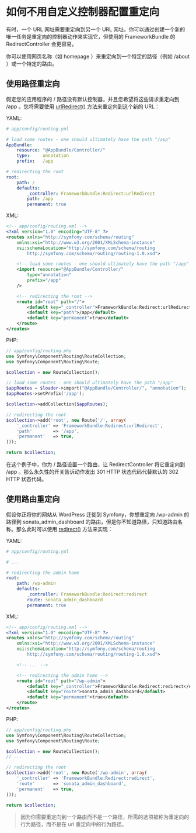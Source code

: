 # 如何不用自定义控制器配置重定向

有时，一个 URL 网址需要重定向到另一个 URL 网址。你可以通过创建一个新的唯一任务是重定向的控制器动作来实现它，但使用的 FrameworkBundle 的 RedirectController 会更容易。  

你可以使用网页名称（如 homepage ）来重定向到一个特定的路径（例如  /about ）或一个特定的路由。  

## 使用路径重定向

假定您的应用程序的 / 路径没有默认控制器，并且您希望将这些请求重定向到 /app 。您将需要使用 [urlRedirect()](http://api.symfony.com/2.7/Symfony/Bundle/FrameworkBundle/Controller/RedirectController.html#urlRedirect()) 方法来重定向到这个新的 URL：  

YAML:

```YAML
# app/config/routing.yml

# load some routes - one should ultimately have the path "/app"
AppBundle:
    resource: "@AppBundle/Controller/"
    type:     annotation
    prefix:   /app

# redirecting the root
root:
    path: /
    defaults:
        _controller: FrameworkBundle:Redirect:urlRedirect
        path: /app
        permanent: true
```

XML:

```XML
<!-- app/config/routing.xml -->
<?xml version="1.0" encoding="UTF-8" ?>
<routes xmlns="http://symfony.com/schema/routing"
    xmlns:xsi="http://www.w3.org/2001/XMLSchema-instance"
    xsi:schemaLocation="http://symfony.com/schema/routing
        http://symfony.com/schema/routing/routing-1.0.xsd">

    <!-- load some routes - one should ultimately have the path "/app" -->
    <import resource="@AppBundle/Controller/"
        type="annotation"
        prefix="/app"
    />

    <!-- redirecting the root -->
    <route id="root" path="/">
        <default key="_controller">FrameworkBundle:Redirect:urlRedirect</default>
        <default key="path">/app</default>
        <default key="permanent">true</default>
    </route>
</routes>
```

PHP:

```PHP
// app/config/routing.php
use Symfony\Component\Routing\RouteCollection;
use Symfony\Component\Routing\Route;

$collection = new RouteCollection();

// load some routes - one should ultimately have the path "/app"
$appRoutes = $loader->import("@AppBundle/Controller/", "annotation");
$appRoutes->setPrefix('/app');

$collection->addCollection($appRoutes);

// redirecting the root
$collection->add('root', new Route('/', array(
    '_controller' => 'FrameworkBundle:Redirect:urlRedirect',
    'path'        => '/app',
    'permanent'   => true,
)));

return $collection;
```  

在这个例子中，你为 / 路径设置一个路由，让 RedirectController 将它重定向到 /app 。那么永久性的开关告诉动作发出 301 HTTP 状态代码代替默认的 302 HTTP 状态代码。

## 使用路由重定向

假设你正将你的网站从 WordPress 迁徙到 Symfony，你想重定向 /wp-admin 的路径到 sonata_admin_dashboard 的路由，但是你不知道路径，只知道路由名称。那么此时可以使用 [redirect()](http://api.symfony.com/2.7/Symfony/Bundle/FrameworkBundle/Controller/RedirectController.html#redirect()) 方法来实现：  

YAML:

```YAML
# app/config/routing.yml

# ...

# redirecting the admin home
root:
    path: /wp-admin
    defaults:
        _controller: FrameworkBundle:Redirect:redirect
        route: sonata_admin_dashboard
        permanent: true
```

XML:

```XML
<!-- app/config/routing.xml -->
<?xml version="1.0" encoding="UTF-8" ?>
<routes xmlns="http://symfony.com/schema/routing"
    xmlns:xsi="http://www.w3.org/2001/XMLSchema-instance"
    xsi:schemaLocation="http://symfony.com/schema/routing
        http://symfony.com/schema/routing/routing-1.0.xsd">

    <!-- ... -->

    <!-- redirecting the admin home -->
    <route id="root" path="/wp-admin">
        <default key="_controller">FrameworkBundle:Redirect:redirect</default>
        <default key="route">sonata_admin_dashboard</default>
        <default key="permanent">true</default>
    </route>
</routes>
```

PHP:

```PHP
// app/config/routing.php
use Symfony\Component\Routing\RouteCollection;
use Symfony\Component\Routing\Route;

$collection = new RouteCollection();
// ...

// redirecting the root
$collection->add('root', new Route('/wp-admin', array(
    '_controller' => 'FrameworkBundle:Redirect:redirect',
    'route'       => 'sonata_admin_dashboard',
    'permanent'   => true,
)));

return $collection;
```

> 因为你需要重定向到一个路由而不是一个路径，所需的选项被称为重定向的行为路径，而不是在 url 重定向中的行为路径。